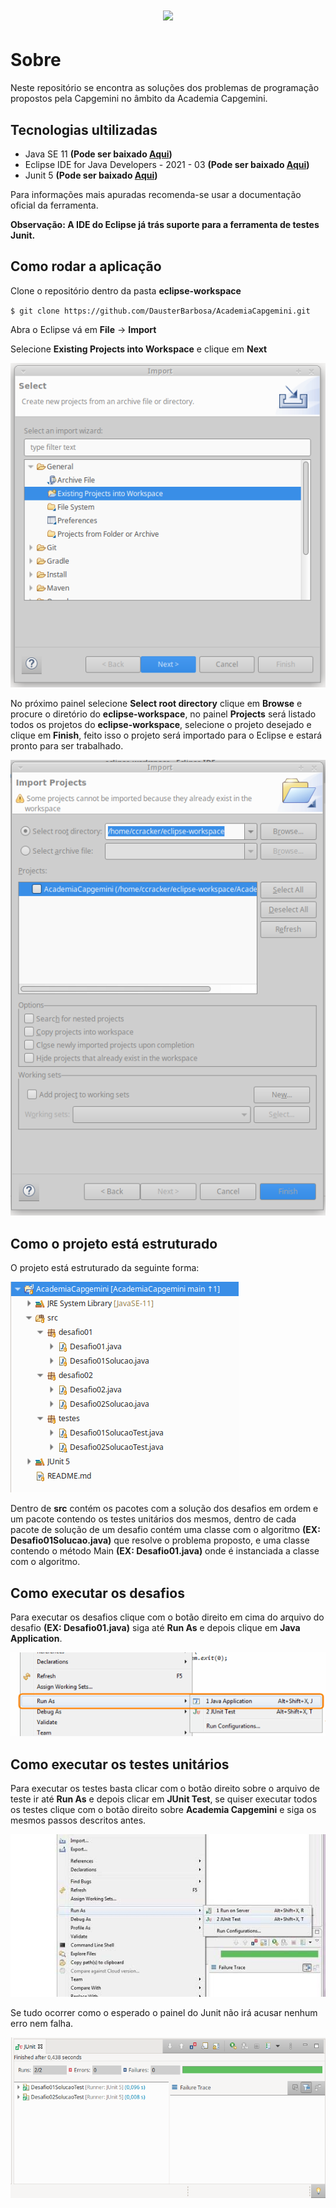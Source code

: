 <h1 align="center"><img src="https://capgemini.proway.com.br/assets/img/logo-capgemini.png"/></h1>

# Sobre

<p>Neste repositório se encontra as soluções dos problemas de programação propostos pela Capgemini no âmbito da Academia Capgemini.</p>

## Tecnologias ultilizadas

<ul>
    <li>Java SE 11 <strong>(Pode ser baixado <a href="https://www.oracle.com/br/java/technologies/javase/jdk11-archive-downloads.html">Aqui</a>)</strong></li>
    <li>Eclipse IDE for Java Developers - 2021 - 03 <strong>(Pode ser baixado <a href="https://www.eclipse.org/downloads/">Aqui</a>)</strong></li>
    <li>Junit 5 <strong>(Pode ser baixado <a href="https://junit.org/junit5/">Aqui</a>)</strong></li></li>
</ul>

<p>Para informações mais apuradas recomenda-se usar a documentação oficial da ferramenta.</p>

<strong>Observação: A IDE do Eclipse já trás suporte para a ferramenta de testes Junit.</strong>

## Como rodar a aplicação

<p>Clone o repositório dentro da pasta <strong>eclipse-workspace</strong></p>

`$ git clone https://github.com/DausterBarbosa/AcademiaCapgemini.git`

<p>Abra o Eclipse vá em <strong>File</strong> -> <strong>Import</strong></p>

<p>Selecione <strong>Existing Projects into Workspace</strong> e clique em <strong>Next</strong></p>

<img src=".github/Screenshot_2022-02-18_14-39-53.png"/>

<p>No próximo painel selecione <strong>Select root directory</strong> clique em <strong>Browse</strong> e procure o diretório do <strong>eclipse-workspace</strong>, no painel <strong>Projects</strong> será listado todos os projetos do <strong>eclipse-workspace</strong>, selecione o projeto desejado e clique em <strong>Finish</strong>, feito isso o projeto será importado para o Eclipse e estará pronto para ser trabalhado.</p>

<img src=".github/Screenshot_2022-02-18_14-40-32.png"/>

## Como o projeto está estruturado

<p>O projeto está estruturado da seguinte forma:</p>
<img src=".github/Screenshot_2022-02-18_15-19-24.png"/>
<p>Dentro de <strong>src</strong> contém os pacotes com a solução dos desafios em ordem e um pacote contendo os testes unitários dos mesmos, dentro de cada pacote de solução de um desafio contém uma classe com o algoritmo <strong>(EX: Desafio01Solucao.java)</strong> que resolve o problema proposto, e uma classe contendo o método Main <strong>(EX: Desafio01.java)</strong> onde é instanciada a classe com o algoritmo.</p>

## Como executar os desafios

<p>Para executar os desafios clique com o botão direito em cima do arquivo do desafio <strong>(EX: Desafio01.java)</strong> siga até <strong>Run As</strong> e depois clique em <strong>Java Application</strong>.</p>

<img src=".github/Screenshot_2022-02-18_16-21-59.png"/>

## Como executar os testes unitários

<p>Para executar os testes basta clicar com o botão direito sobre o arquivo de teste ir até <strong>Run As</strong> e depois clicar em <strong>JUnit Test</strong>, se quiser executar todos os testes clique com o botão direito sobre <strong>Academia Capgemini</strong> e siga os mesmos passos descritos antes.</p>

<img src=".github/Screenshot_2022-02-18_15-37-37.png"/>

<p>Se tudo ocorrer como o esperado o painel do Junit não irá acusar nenhum erro nem falha.</p>

<img src=".github/Screenshot_2022-02-18_15-44-50.png"/>
